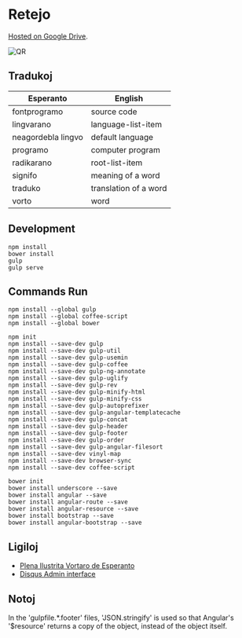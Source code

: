 # Retejo

[Hosted on Google Drive](http://goo.gl/iFFx4F).

![QR](http://chart.googleapis.com/chart?cht=qr&chs=200x200&choe=UTF-8&chld=H|0&chl=http://goo.gl/iFFx4F)

## Tradukoj

Esperanto | English
----------|---------
fontprogramo | source code
lingvarano | language-list-item
neagordebla lingvo | default language
programo | computer program
radikarano | root-list-item
signifo | meaning of a word
traduko | translation of a word
vorto | word

## Development

    npm install
    bower install
    gulp
    gulp serve

## Commands Run

    npm install --global gulp
    npm install --global coffee-script
    npm install --global bower
    
    npm init
    npm install --save-dev gulp
    npm install --save-dev gulp-util
    npm install --save-dev gulp-usemin
    npm install --save-dev gulp-coffee
    npm install --save-dev gulp-ng-annotate
    npm install --save-dev gulp-uglify
    npm install --save-dev gulp-rev
    npm install --save-dev gulp-minify-html
    npm install --save-dev gulp-minify-css
    npm install --save-dev gulp-autoprefixer
    npm install --save-dev gulp-angular-templatecache
    npm install --save-dev gulp-concat
    npm install --save-dev gulp-header
    npm install --save-dev gulp-footer
    npm install --save-dev gulp-order
    npm install --save-dev gulp-angular-filesort
    npm install --save-dev vinyl-map
    npm install --save-dev browser-sync
    npm install --save-dev coffee-script
    
    bower init
    bower install underscore --save
    bower install angular --save
    bower install angular-route --save
    bower install angular-resource --save
    bower install bootstrap --save
    bower install angular-bootstrap --save

## Ligiloj

* [Plena Ilustrita Vortaro de Esperanto](http://vortaro.net/)
* [Disqus Admin interface](https://esperanto2.disqus.com/admin/)

## Notoj

In the 'gulpfile.*.footer' files, 'JSON.stringify' is used so that Angular's '$resource' returns a copy of the object, instead of the object itself.
